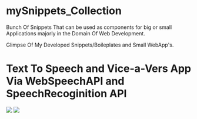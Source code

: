 # mySnippets_Collection
Bunch Of Snippets That can be used as  components for big or small Applications majorly in the Domain Of Web Development.


Glimpse Of My Developed Snippets/Boileplates and Small WebApp's.


<b>Text To Speech and Vice-a-Vers App Via WebSpeechAPI and SpeechRecoginition API</b>
================================================


<img src="https://user-images.githubusercontent.com/67728575/95678184-b0b67d80-0be8-11eb-9336-4a125e8af176.png">




<img src="https://user-images.githubusercontent.com/67728575/95678222-e2c7df80-0be8-11eb-8ae5-f0e172efa4d7.png">
